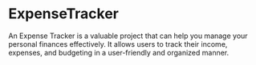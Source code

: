 # ExpenseTracker
An Expense Tracker is a valuable project that can help you manage your personal finances effectively. It allows users to track their income, expenses, and budgeting in a user-friendly and organized manner. 
